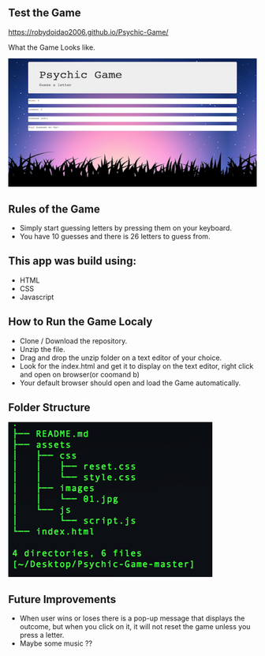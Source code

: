 ## Test the Game
https://robydoidao2006.github.io/Psychic-Game/

What the Game Looks like.

![](game.jpg)


## Rules of the Game
- Simply start guessing letters by pressing them on your keyboard.
- You have 10 guesses and there is 26 letters to guess from.

## This app was build using:
- HTML
- CSS
- Javascript

## How to Run the Game Localy
- Clone / Download the repository.
- Unzip the file.
- Drag and drop the unzip folder on a text editor of your choice.
- Look for the index.html and get it to display on the text editor, right click and open on browser(or coomand b)
- Your default browser should open and load the Game automatically.

## Folder Structure
![](tree.jpg)

## Future Improvements 
- When user wins or loses there is a pop-up message that displays the outcome, but when you click on it, it will not reset the game unless you press a letter.
- Maybe some music ??


